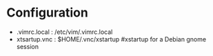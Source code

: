 Configuration
=============

* .vimrc.local : /etc/vim/.vimrc.local
* xtsartup.vnc : $HOME/.vnc/xstartup #xstartup for a Debian gnome session
